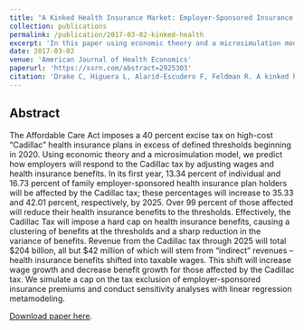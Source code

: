 ```yaml
---
title: "A Kinked Health Insurance Market: Employer-Sponsored Insurance under the Cadillac Tax"
collection: publications
permalink: /publication/2017-03-02-kinked-health
excerpt: 'In this paper using economic theory and a microsimulation model, we predict how employers will respond to the Cadillac tax by adjusting wages and health insurance benefits. The results suggest that the Cadillac Tax will impose a hard cap on health insurance benefits, causing a clustering of benefits at the thresholds and a sharp reduction in the variance of benefits.'
date: 2017-03-02
venue: 'American Journal of Health Economics'
paperurl: 'https://ssrn.com/abstract=2925303'
citation: 'Drake C, Higuera L, Alarid-Escudero F, Feldman R. A kinked health insurance market: Employersponsored insurance under the Cadillac tax. American Journal of Health Economics, 2017;3(4):455-76. Available at SSRN: https://ssrn.com/abstract=2925303'
---
```


## Abstract
The Affordable Care Act imposes a 40 percent excise tax on high-cost “Cadillac” health insurance plans in excess of defined thresholds beginning in 2020. Using economic theory and a microsimulation model, we predict how employers will respond to the Cadillac tax by adjusting wages and health insurance benefits. In its first year, 13.34 percent of individual and 16.73 percent of family employer-sponsored health insurance plan holders will be affected by the Cadillac tax; these percentages will increase to 35.33 and 42.01 percent, respectively, by 2025. Over 99 percent of those affected will reduce their health insurance benefits to the thresholds. Effectively, the Cadillac Tax will impose a hard cap on health insurance benefits, causing a clustering of benefits at the thresholds and a sharp reduction in the variance of benefits. Revenue from the Cadillac tax through 2025 will total <span>&#36;</span>204 billion, all but <span>&#36;</span>42 million of which will stem from “indirect” revenues – health insurance benefits shifted into taxable wages. This shift will increase wage growth and decrease benefit growth for those affected by the Cadillac tax. We simulate a cap on the tax exclusion of employer-sponsored insurance premiums and conduct sensitivity analyses with linear regression metamodeling.

[Download paper here](https://ssrn.com/abstract=2925303).